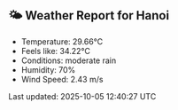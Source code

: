 <!-- WEATHER-START -->
## 🌤 Weather Report for Hanoi

- Temperature: 29.66°C
- Feels like: 34.22°C
- Conditions: moderate rain
- Humidity: 70%
- Wind Speed: 2.43 m/s

Last updated: 2025-10-05 12:40:27 UTC
<!-- WEATHER-END -->

